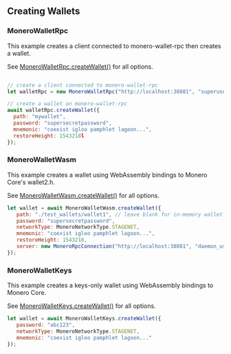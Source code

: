 ## Creating Wallets

### MoneroWalletRpc

This example creates a client connected to monero-wallet-rpc then creates a wallet.

See [MoneroWalletRpc.createWallet()](https://moneroecosystem.org/monero-javascript/MoneroWalletRpc.html#createWallet) for all options.

```javascript

// create a client connected to monero-wallet-rpc
let walletRpc = new MoneroWalletRpc("http://localhost:38081", "superuser", "abctesting123");

// create a wallet on monero-wallet-rpc
await walletRpc.createWallet({
  path: "mywallet",
  password: "supersecretpassword",
  mnemonic: "coexist igloo pamphlet lagoon...",
  restoreHeight: 1543218l
}); 
```

### MoneroWalletWasm

This example creates a wallet using WebAssembly bindings to Monero Core's wallet2.h.

See [MoneroWalletWasm.createWallet()](https://moneroecosystem.org/monero-javascript/MoneroWalletWasm.html#createWallet) for all options.

```javascript
let wallet = await MoneroWalletWasm.createWallet({
   path: "./test_wallets/wallet1", // leave blank for in-memory wallet
   password: "supersecretpassword",
   networkType: MoneroNetworkType.STAGENET,
   mnemonic: "coexist igloo pamphlet lagoon...",
   restoreHeight: 1543218,
   server: new MoneroRpcConnection("http://localhost:38081", "daemon_user", "daemon_password_123"),
});
```

### MoneroWalletKeys

This example creates a keys-only wallet using WebAssembly bindings to Monero Core.

See [MoneroWalletKeys.createWallet()](https://moneroecosystem.org/monero-javascript/MoneroWalletKeys.html#createWallet) for all options.

```javascript
let wallet = await MoneroWalletKeys.createWallet({
   password: "abc123",
   networkType: MoneroNetworkType.STAGENET,
   mnemonic: "coexist igloo pamphlet lagoon..."
}); 
```